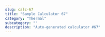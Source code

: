 ```yaml
---
slug: calc-67
title: "Sample Calculator 67"
category: "Thermal"
subcategory: ""
description: "Auto-generated calculator #67"
---
```


